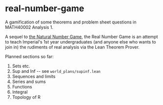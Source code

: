 # real-number-game
A gamification of some theorems and problem sheet questions in MATH40002 Analysis 1.

A sequel to [the Natural Number Game](http://wwwf.imperial.ac.uk/~buzzard/xena/natural_number_game/),
the Real Number Game is an attempt to teach Imperial's 1st year undergraduates
(and anyone else who wants to join in) the rudiments of real analysis via the Lean Theorem Prover.

Planned sections so far:

1) Sets etc.
2) Sup and Inf -- see `world_plans/supinf.lean`
3) Sequences and limits
4) Series and sums
5) Functions
6) Integral
7) Topology of R
